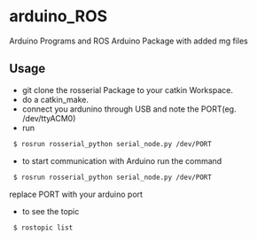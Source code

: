 # arduino_ROS
Arduino Programs and ROS Arduino Package with added mg files

## Usage
* git clone the rosserial Package to your catkin Workspace.
* do a catkin_make.
* connect you ardunino through USB and note the PORT(eg. /dev/ttyACM0)
* run 
```sh
 $ rosrun rosserial_python serial_node.py /dev/PORT
```
* to start communication with Arduino run the command
```sh
 $ rosrun rosserial_python serial_node.py /dev/PORT
```
replace PORT with your arduino port
* to see the topic 
```sh
 $ rostopic list
```
